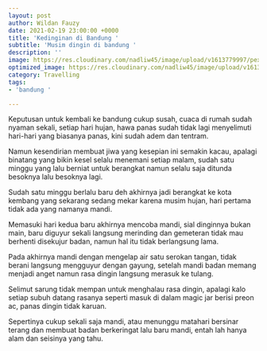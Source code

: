 ```yaml
---
layout: post
author: Wildan Fauzy
date: 2021-02-19 23:00:00 +0000
title: 'Kedinginan di Bandung '
subtitle: 'Musim dingin di bandung '
description: ''
image: https://res.cloudinary.com/nadliw45/image/upload/v1613779997/pexels-matheus-bertelli-799463_kx2qvc.jpg
optimized_image: https://res.cloudinary.com/nadliw45/image/upload/v1613779997/pexels-matheus-bertelli-799463_kx2qvc.jpg
category: Travelling
tags:
- 'bandung '

---
```

Keputusan untuk kembali ke bandung cukup susah, cuaca di rumah sudah nyaman sekali, setiap hari hujan, hawa panas sudah tidak lagi menyelimuti hari-hari yang biasanya panas, kini sudah adem dan tentram. 

Namun kesendirian membuat jiwa yang kesepian ini semakin kacau, apalagi binatang yang bikin kesel selalu menemani setiap malam, sudah satu minggu yang lalu berniat untuk berangkat namun selalu saja ditunda besoknya lalu besoknya lagi. 

Sudah satu minggu berlalu baru deh akhirnya jadi berangkat ke kota kembang yang sekarang sedang mekar karena musim hujan, hari pertama tidak ada yang namanya mandi. 

Memasuki hari kedua baru akhirnya mencoba mandi, sial dinginnya bukan main, baru diguyur sekali langsung merinding dan gemeteran tidak mau berhenti disekujur badan, namun hal itu tidak berlangsung lama. 

Pada akhirnya mandi dengan mengelap air satu serokan tangan, tidak berani langsung mengguyur dengan gayung, setelah mandi badan memang menjadi anget namun rasa dingin langsung merasuk ke tulang. 

Selimut sarung tidak mempan untuk menghalau rasa dingin, apalagi kalo setiap subuh datang rasanya seperti masuk di dalam magic jar berisi preon ac, panas dingin tidak karuan. 

Sepertinya cukup sekali saja mandi, atau menunggu matahari bersinar terang dan membuat badan berkeringat lalu baru mandi, entah lah hanya alam dan seisinya yang tahu. 